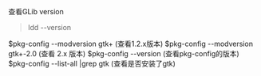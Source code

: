 查看GLib version
>ldd --version 

$pkg-config --modversion gtk+    (查看1.2.x版本)
$pkg-config --modversion gtk+-2.0  (查看 2.x 版本)
$pkg-config --version (查看pkg-config的版本)
$pkg-config --list-all |grep gtk (查看是否安装了gtk) 
